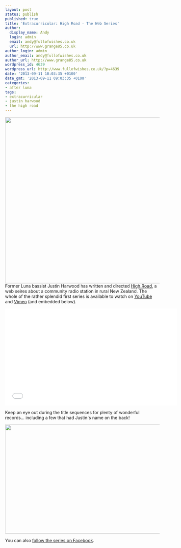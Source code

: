 ```yaml
---
layout: post
status: publish
published: true
title: 'Extracurricular: High Road - The Web Series'
author:
  display_name: Andy
  login: admin
  email: andy@fullofwishes.co.uk
  url: http://www.grange85.co.uk
author_login: admin
author_email: andy@fullofwishes.co.uk
author_url: http://www.grange85.co.uk
wordpress_id: 4639
wordpress_url: http://www.fullofwishes.co.uk/?p=4639
date: '2013-09-11 10:03:35 +0100'
date_gmt: '2013-09-11 09:03:35 +0100'
categories:
- after luna
tags:
- extracurricular
- justin harwood
- the high road
---
```

<p><img src="http://media.fullofwishes.co.uk/00-misc/pictures/highroad-poster.jpg" width="960" height="540" class="aligncenter" /><br />
Former Luna bassist Justin Harwood has written and directed <a href="http://highroadwebseries.com">High Road</a>, a web seires about a community radio station in rural New Zealand. The whole of the rather splendid first series is available to watch on <a href="http://www.youtube.com/watch?v=KsHuk0iuaVY&feature=share&list=PLRgAVz39zTz-ZsD_rzpgcNP8DaL57gZVB">YouTube</a> and <a href="https://vimeo.com/channels/575275">Vimeo</a> (and embedded below).</p>
<p><iframe class="aligncenter" width="560" height="315" src="//www.youtube.com/embed/KsHuk0iuaVY?list=PLRgAVz39zTz-ZsD_rzpgcNP8DaL57gZVB" frameborder="0" allowfullscreen></iframe></p>
<p>Keep an eye out during the title sequences for plenty of wonderful records... including a few that had Justin's name on the back!</p>
<p><img src="http://media.fullofwishes.co.uk/00-misc/pictures/highroad-screengrab.jpg" width="641" height="354" class="aligncenter" /></p>
<p>You can also <a href="https://www.facebook.com/highroadthewebseries">follow the series on Facebook</a>.</p>
